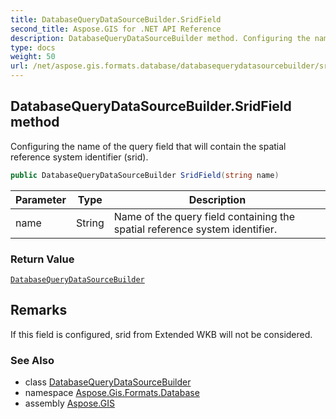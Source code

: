 ```yaml
---
title: DatabaseQueryDataSourceBuilder.SridField
second_title: Aspose.GIS for .NET API Reference
description: DatabaseQueryDataSourceBuilder method. Configuring the name of the query field that will contain the spatial reference system identifier srid
type: docs
weight: 50
url: /net/aspose.gis.formats.database/databasequerydatasourcebuilder/sridfield/
---
```

## DatabaseQueryDataSourceBuilder.SridField method

Configuring the name of the query field that will contain the spatial reference system identifier (srid).

```csharp
public DatabaseQueryDataSourceBuilder SridField(string name)
```

| Parameter | Type | Description |
| --- | --- | --- |
| name | String | Name of the query field containing the spatial reference system identifier. |

### Return Value

[`DatabaseQueryDataSourceBuilder`](../)

## Remarks

If this field is configured, srid from Extended WKB will not be considered.

### See Also

* class [DatabaseQueryDataSourceBuilder](../)
* namespace [Aspose.Gis.Formats.Database](../../databasequerydatasourcebuilder/)
* assembly [Aspose.GIS](../../../)


